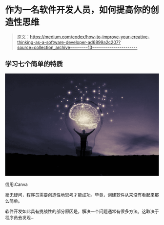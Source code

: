 # 作为一名软件开发人员，如何提高你的创造性思维

> 原文：<https://medium.com/codex/how-to-improve-your-creative-thinking-as-a-software-developer-ad6899a2c207?source=collection_archive---------13----------------------->

## 学习七个简单的特质

![](img/dfed737dc1f6af4c683afbdec22c92b2.png)

信用:Canva

毫无疑问，程序员需要创造性地思考才能成功。毕竟，创建软件从来没有看起来那么简单。

软件开发如此具有挑战性的部分原因是，解决一个问题通常有很多方法。这取决于程序员去发现…